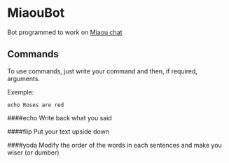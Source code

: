 MiaouBot
========

Bot programmed to work on [Miaou chat](http://dystroy.org/miaou)

Commands
--------
To use commands, just write your command and then, if required, arguments.

Exemple:

`echo Roses are red`

####echo
Write back what you said

####flip
Put your text upside down

####yoda
Modify the order of the words in each sentences and make you wiser (or dumber)
